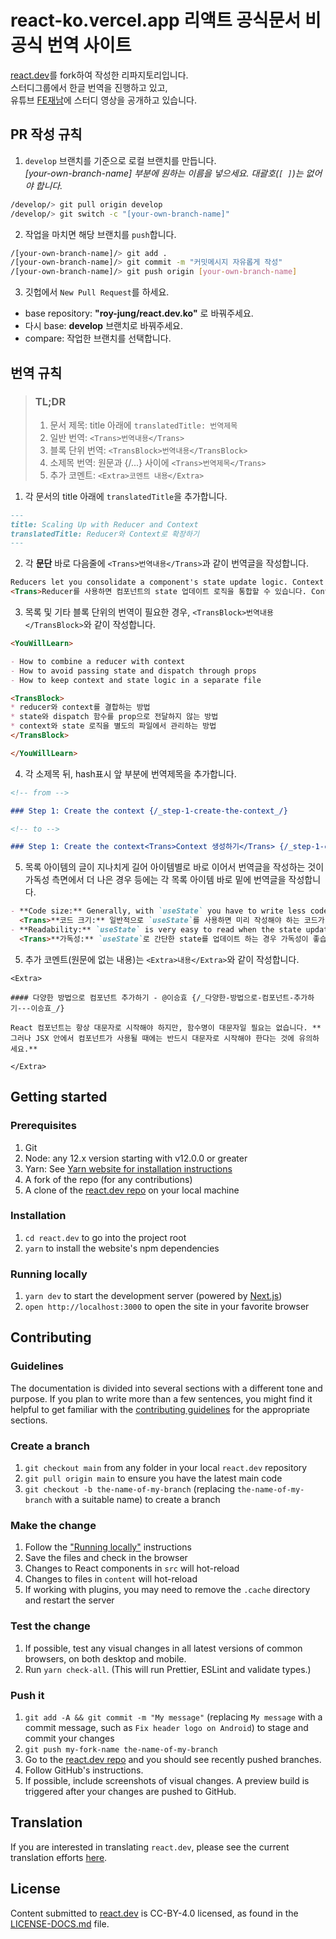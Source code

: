 # react-ko.vercel.app 리액트 공식문서 비공식 번역 사이트

[react.dev](https://react.dev/)를 fork하여 작성한 리파지토리입니다.  
스터디그룹에서 한글 번역을 진행하고 있고,  
유튜브 [FE재남](https://www.youtube.com/playlist?list=PLjQV3hketAJkh6BEl0n4PDS_2fBd0cS9v)에 스터디 영상을 공개하고 있습니다.

## PR 작성 규칙

1. `develop` 브랜치를 기준으로 로컬 브랜치를 만듭니다.  
   _[your-own-branch-name] 부분에 원하는 이름을 넣으세요. 대괄호(`[ ]`)는 없어야 합니다._

```bash
/develop/> git pull origin develop
/develop/> git switch -c "[your-own-branch-name]"
```

2. 작업을 마치면 해당 브랜치를 `push`합니다.

```bash
/[your-own-branch-name]/> git add .
/[your-own-branch-name]/> git commit -m "커밋메시지 자유롭게 작성"
/[your-own-branch-name]/> git push origin [your-own-branch-name]
```

3. 깃헙에서 `New Pull Request`를 하세요.

- base repository: **"roy-jung/react.dev.ko"** 로 바꿔주세요.
- 다시 base: **develop** 브랜치로 바꿔주세요.
- compare: 작업한 브랜치를 선택합니다.

## 번역 규칙

<blockquote>
<h3>TL;DR</h3>

1. 문서 제목: title 아래에 `translatedTitle: 번역제목`
2. 일반 번역: `<Trans>번역내용</Trans>`
3. 블록 단위 번역: `<TransBlock>번역내용</TransBlock>`
4. 소제목 번역: 원문과 {/...} 사이에 `<Trans>번역제목</Trans>`
5. 추가 코멘트: `<Extra>코멘트 내용</Extra>`

</blockquote>

1. 각 문서의 title 아래에 `translatedTitle`을 추가합니다.

```markdown
---
title: Scaling Up with Reducer and Context
translatedTitle: Reducer와 Context로 확장하기
---
```

2. 각 **문단** 바로 다음줄에 `<Trans>번역내용</Trans>`과 같이 번역글을 작성합니다.

```markdown
Reducers let you consolidate a component's state update logic. Context lets you pass information deep down to other components. You can combine reducers and context together to manage state of a complex screen.
<Trans>Reducer를 사용하면 컴포넌트의 state 업데이트 로직을 통합할 수 있습니다. Context를 사용하면 다른 컴포넌트들에 정보를 전달할 수 있습니다. Reducer와 context를 함께 사용하여 복잡한 화면의 state를 관리할 수 있습니다.</Trans>
```

3. 목록 및 기타 블록 단위의 번역이 필요한 경우, `<TransBlock>번역내용</TransBlock>`와 같이 작성합니다.

```markdown
<YouWillLearn>

- How to combine a reducer with context
- How to avoid passing state and dispatch through props
- How to keep context and state logic in a separate file

<TransBlock>
* reducer와 context를 결합하는 방법
* state와 dispatch 함수를 prop으로 전달하지 않는 방법
* context와 state 로직을 별도의 파일에서 관리하는 방법
</TransBlock>

</YouWillLearn>
```

4. 각 소제목 뒤, hash표시 앞 부분에 번역제목을 추가합니다.

```markdown
<!-- from -->

### Step 1: Create the context {/_step-1-create-the-context_/}

<!-- to -->

### Step 1: Create the context<Trans>Context 생성하기</Trans> {/_step-1-create-the-context_/}
```

5. 목록 아이템의 글이 지나치게 길어 아이템별로 바로 이어서 번역글을 작성하는 것이 가독성 측면에서 더 나은 경우 등에는 각 목록 아이템 바로 밑에 번역글을 작성합니다.

```markdown
- **Code size:** Generally, with `useState` you have to write less code upfront. With `useReducer`, you have to write both a reducer function _and_ dispatch actions. However, `useReducer` can help cut down on the code if many event handlers modify state in a similar way.
  <Trans>**코드 크기:** 일반적으로 `useState`를 사용하면 미리 작성해야 하는 코드가 줄어듭니다. `useReducer`를 사용하면 reducer 함수 _와_ action을 전달하는 부분 모두 작성해야 합니다. 하지만 많은 이벤트 핸들러가 비슷한 방식으로 state를 업데이트하는 경우 `useReducer`를 사용하면 코드를 줄이는 데 도움이 될 수 있습니다.</Trans>
- **Readability:** `useState` is very easy to read when the state updates are simple. When they get more complex, they can bloat your component's code and make it difficult to scan. In this case, `useReducer` lets you cleanly separate the _how_ of update logic from the _what happened_ of event handlers.
  <Trans>**가독성:** `useState`로 간단한 state를 업데이트 하는 경우 가독성이 좋습니다. 그렇지만 state의 구조가 더욱 복잡해지면, 컴포넌트의 코드의 양이 부풀어 오르고 한눈에 읽기 어려워질 수 있습니다. 이 경우 `useReducer`를 사용하면 업데이트 로직이 _어떻게 동작_ 하는지와 이벤트 핸들러를 통해 _무엇이 일어났는지_ 를 깔끔하게 분리할 수 있습니다.</Trans>
```

5. 추가 코멘트(원문에 없는 내용)는 `<Extra>내용</Extra>`와 같이 작성합니다.

```
<Extra>

#### 다양한 방법으로 컴포넌트 추가하기 - @이승효 {/_다양한-방법으로-컴포넌트-추가하기---이승효_/}

React 컴포넌트는 항상 대문자로 시작해야 하지만, 함수명이 대문자일 필요는 없습니다. **그러나 JSX 안에서 컴포넌트가 사용될 때에는 반드시 대문자로 시작해야 한다는 것에 유의하세요.**

</Extra>
```

## Getting started

### Prerequisites

1. Git
1. Node: any 12.x version starting with v12.0.0 or greater
1. Yarn: See [Yarn website for installation instructions](https://yarnpkg.com/lang/en/docs/install/)
1. A fork of the repo (for any contributions)
1. A clone of the [react.dev repo](https://github.com/reactjs/react.dev) on your local machine

### Installation

1. `cd react.dev` to go into the project root
2. `yarn` to install the website's npm dependencies

### Running locally

1. `yarn dev` to start the development server (powered by [Next.js](https://nextjs.org/))
1. `open http://localhost:3000` to open the site in your favorite browser

## Contributing

### Guidelines

The documentation is divided into several sections with a different tone and purpose. If you plan to write more than a few sentences, you might find it helpful to get familiar with the [contributing guidelines](https://github.com/reactjs/react.dev/blob/main/CONTRIBUTING.md#guidelines-for-text) for the appropriate sections.

### Create a branch

1. `git checkout main` from any folder in your local `react.dev` repository
1. `git pull origin main` to ensure you have the latest main code
1. `git checkout -b the-name-of-my-branch` (replacing `the-name-of-my-branch` with a suitable name) to create a branch

### Make the change

1. Follow the ["Running locally"](#running-locally) instructions
1. Save the files and check in the browser
1. Changes to React components in `src` will hot-reload
1. Changes to files in `content` will hot-reload
1. If working with plugins, you may need to remove the `.cache` directory and restart the server

### Test the change

1. If possible, test any visual changes in all latest versions of common browsers, on both desktop and mobile.
2. Run `yarn check-all`. (This will run Prettier, ESLint and validate types.)

### Push it

1. `git add -A && git commit -m "My message"` (replacing `My message` with a commit message, such as `Fix header logo on Android`) to stage and commit your changes
1. `git push my-fork-name the-name-of-my-branch`
1. Go to the [react.dev repo](https://github.com/reactjs/react.dev) and you should see recently pushed branches.
1. Follow GitHub's instructions.
1. If possible, include screenshots of visual changes. A preview build is triggered after your changes are pushed to GitHub.

## Translation

If you are interested in translating `react.dev`, please see the current translation efforts [here](https://github.com/reactjs/react.dev/issues/4135).

## License

Content submitted to [react.dev](https://react.dev/) is CC-BY-4.0 licensed, as found in the [LICENSE-DOCS.md](https://github.com/reactjs/react.dev/blob/main/LICENSE-DOCS.md) file.
